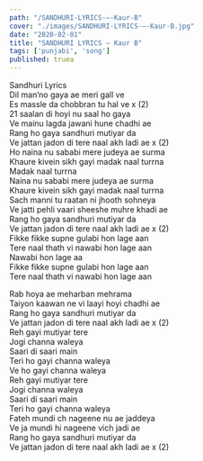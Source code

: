 ```yaml
---
path: "/SANDHURI-LYRICS-–-Kaur-B"
cover: "./images/SANDHURI-LYRICS-–-Kaur-B.jpg"
date: "2020-02-01"
title: "SANDHURI LYRICS – Kaur B"
tags: ['punjabi', 'song']
published: truea
---
```

  
Sandhuri Lyrics  
Dil man’no gaya ae meri gall ve  
Es massle da chobbran tu hal ve x (2)  
21 saalan di hoyi nu saal ho gaya  
Ve mainu lagda jawani hune chadhi ae  
Rang ho gaya sandhuri mutiyar da  
Ve jattan jadon di tere naal akh ladi ae x (2)  
Ho naina nu sababi mere judeya ae surma  
Khaure kivein sikh gayi madak naal turrna  
Madak naal turrna  
Naina nu sababi mere judeya ae surma  
Khaure kivein sikh gayi madak naal turrna  
Sach manni tu raatan ni jhooth sohneya  
Ve jatti pehli vaari sheeshe muhre khadi ae  
Rang ho gaya sandhuri mutiyar da  
Ve jattan jadon di tere naal akh ladi ae x (2)  
Fikke fikke supne gulabi hon lage aan  
Tere naal thath vi nawabi hon lage aan  
Nawabi hon lage aa  
Fikke fikke supne gulabi hon lage aan  
Tere naal thath vi nawabi hon lage aan  
  
  
  
  
  
  
Rab hoya ae meharban mehrama  
Taiyon kaawan ne vi laayi hoyi chadhi ae  
Rang ho gaya sandhuri mutiyar da  
Ve jattan jadon di tere naal akh ladi ae x (2)  
Reh gayi mutiyar tere  
Jogi channa waleya  
Saari di saari main  
Teri ho gayi channa waleya  
Ve ho gayi channa waleya  
Reh gayi mutiyar tere  
Jogi channa waleya  
Saari di saari main  
Teri ho gayi channa waleya  
Fateh mundi ch nageene nu ae jaddeya  
Ve ja mundi hi nageene vich jadi ae  
Rang ho gaya sandhuri mutiyar da  
Ve jattan jadon di tere naal akh ladi ae x (2)  
